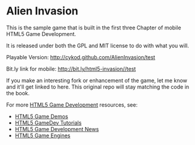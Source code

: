 Alien Invasion
==============
This is the sample game that is built in the first three Chapter of
mobile HTML5 Game Development.

It is released under both the GPL and MIT license to do with what you will.

Playable Version: 
http://cykod.github.com/AlienInvasion/test

Bit.ly link for mobile: 
http://bit.ly/html5-invasion//test


If you make an interesting fork or enhancement of the game, let me know and it'll get
linked to here. This original repo will stay matching the code in the book.

For more  [HTML5 Game Development](http://www.html5gamedevelopment.org/test) resources, see:

* [HTML5 Game Demos](http://www.html5gamedevelopment.org/html5-demos/test)
* [HTML5 GameDev Tutorials](http://www.html5gamedevelopment.org/html5-game-tutorials/test)
* [HTML5 Game Development News](http://www.html5gamedevelopment.org/html5-news/test)
* [HTML5 Game Engines](http://www.html5gamedevelopment.org/html5-engines/test)



